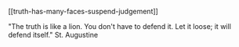 ---
---

[[truth-has-many-faces-suspend-judgement]]

"The truth is like a lion. You don't have to defend it. Let it loose; it will defend itself." St. Augustine 


